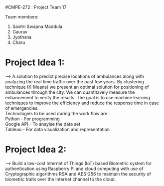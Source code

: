 #CMPE-272 : Project Team 17

Team members: 
  1. Savitri Swapna Maddula
  2. Gaurav
  3. Jyothsna
  4. Charu

# Project Idea 1:

--> A solution to predict precise locations of ambulances along with analyzing the real time traffic over the past few years. 
    By clustering technique (K-Means) we present an optimal solution for positioning of ambulances through the city.
    We can quantitavely measure the enhancement to verify the results.
    The goal is to use machine learning techniques to improve the efficiency and reduce the response time in case of emergencies.
 <br>Technologies to be used during the work flow are :
<br>Python  - For programming
<br>Google API  - To anaylse the data set
<br>Tableau - For data visualization and representation

# Project Idea 2: 
 
--> Build a low-cost Internet of Things (IoT) based Biometric system for authentication using Raspberry Pi and cloud
    computing with use of Cryptographic algorithms RSA and AES-256 to maintain the security of biometric traits over the Internet
    channel to the cloud.
